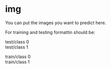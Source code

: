 # img

  You can put the images you want to predict here.
  
  For training and testing formattin should be:
  
  test/class 0<br />
  test/class 1

  train/class 0<br />
  train/class 1
  
